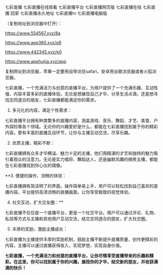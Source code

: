 七彩直播
七彩直播在线观看
七彩直播平台
七彩直播网页版
七彩直播在线
七彩直播 回家
七彩直播永久地址
七彩直播tv
七彩直播电脑版

（复制地址到浏览器中打开）：

https://www.554567.xyz/8a

https://www.app360.xyz/q9

https://www.442345.xyz/e0

https://www.apphuijia.xyz/app

复制网址到浏览器，苹果一定要用自带浏览safari，安卓用谷歌浏览器或者火狐浏览器。


七彩直播，一个充满活力与创意的直播平台，为用户提供了一个充满乐趣、互动性强、内容丰富多彩的直播体验。无论是想展现自己才华、分享生活点滴，还是想寻找志同道合的朋友，七彩直播都能满足你的需求。

1. 多元化的内容，满足个性需求：

七彩直播平台拥有种类繁多的直播内容，涵盖游戏、音乐、舞蹈、才艺、美食、户外探险等各个领域。无论你的兴趣爱好是什么，都能在七彩直播找到属于你的精彩内容。更有丰富的直播互动环节，让你与主播互动交流，尽享乐趣。

2. 优质主播，精彩不断：

七彩直播拥有众多才华横溢、魅力十足的主播，他们用精湛的才艺和独特的魅力吸引着观众的注意力。无论是实力唱将、舞蹈达人，还是幽默风趣的搞笑主播，都能在七彩直播找到你心仪的偶像。

**3. 便捷的操作，流畅的体验：

七彩直播拥有简洁明了的界面，操作简单易上手，用户可以轻松找到自己喜欢的直播内容。平台提供高清流畅的直播画面，让你享受极致的视觉体验。

4. 社交互动，扩大交友圈：**

七彩直播不仅仅是一个直播平台，更是一个社交平台。用户可以通过评论、礼物、私信等方式与主播和其他用户互动交流，结交志同道合的朋友，扩大社交圈。

5. 丰厚的奖励，激励主播成长：

七彩直播为主播提供丰厚的奖励机制，鼓励主播不断提升直播质量，创作更精彩的内容。主播可以通过直播获得收入，实现梦想，实现自身价值。

**七彩直播，一个充满活力和创意的直播平台，让你尽情享受直播带来的乐趣和精彩。在这里，你可以找到属于你的兴趣，展现你的才华，结交新的朋友，并收获满满的快乐！**
